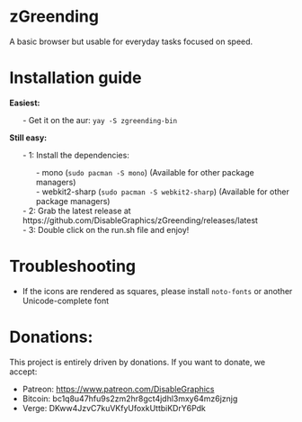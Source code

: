 # zGreending
A basic browser but usable for everyday tasks focused on speed.

# Installation guide
  <b>Easiest:</b>
  <ul>
    - Get it on the aur: <code>yay -S zgreending-bin</code>
  </ul>
  <b>Still easy:</b>
  <ul>- 1: Install the dependencies: <br>
    <ul>
      - mono (<code>sudo pacman -S mono</code>) (Available for other package managers) <br>
      - webkit2-sharp (<code>sudo pacman -S webkit2-sharp</code>) (Available for other package managers)
    </ul>
    - 2: Grab the latest release at https://github.com/DisableGraphics/zGreending/releases/latest <br>
    - 3: Double click on the run.sh file and enjoy!
  </ul>
  
# Troubleshooting
  - If the icons are rendered as squares, please install <code>noto-fonts</code> or another Unicode-complete font
  
# Donations:
This project is entirely driven by donations. If you want to donate, we accept:
  - Patreon: https://www.patreon.com/DisableGraphics
  - Bitcoin: bc1q8u47hfu9s2zm2hr8gct4jdhl3mxy64mz6jznjg
  - Verge: DKww4JzvC7kuVKfyUfoxkUttbiKDrY6Pdk
